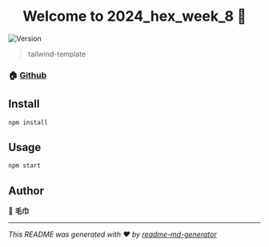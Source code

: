 <h1 align="center">Welcome to 2024_hex_week_8 👋</h1>
<p>
  <img alt="Version" src="https://img.shields.io/badge/version-1.0.0-blue.svg?cacheSeconds=2592000" />
</p>

> tailwind-template

### 🏠 [Github](https://github.com/Maojin-juan/hexWeek3)

## Install

```sh
npm install
```

## Usage

```sh
npm start
```

## Author

👤 **毛巾**

---

_This README was generated with ❤️ by [readme-md-generator](https://github.com/kefranabg/readme-md-generator)_
